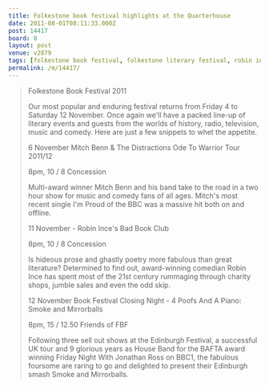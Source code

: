 ```yaml
---
title: Folkestone book festival highlights at the Quarterhouse
date: 2011-08-01T08:11:33.000Z
post: 14417
board: 8
layout: post
venue: v2879
tags: [folkestone book festival, folkestone literary festival, robin ince, mitch benn, four poofs and a piano, quarterhouse, cheesegrater]
permalink: /m/14417/
---
```

<blockquote>

Folkestone Book Festival 2011

Our most popular and enduring festival returns from Friday 4 to Saturday 12 November. Once again we'll have a packed line-up of literary events and guests from the worlds of history, radio, television, music and comedy. Here are just a few snippets to whet the appetite.

6 November  Mitch Benn & The Distractions  Ode To Warrior Tour 2011/12

8pm, 10 / 8 Concession 

Multi-award winner Mitch Benn and his band take to the road in a two hour show for music and comedy fans of all ages. Mitch's most recent single I'm Proud of the BBC was a massive hit both on and offline.

11 November - Robin Ince's Bad Book Club

8pm, 10 / 8 Concession

Is hideous prose and ghastly poetry more fabulous than great literature? Determined to find out, award-winning comedian Robin Ince has spent most of the 21st century rummaging through charity shops, jumble sales and even the odd skip.

12 November  Book Festival Closing Night - 4 Poofs And A Piano: Smoke and Mirrorballs

8pm, 15 / 12.50 Friends of FBF

Following three sell out shows at the Edinburgh Festival, a successful UK tour and 9 glorious years as House Band for the BAFTA award winning Friday Night With Jonathan Ross on BBC1, the fabulous foursome are raring to go and delighted to present their Edinburgh smash Smoke and Mirrorballs.</blockquote>
